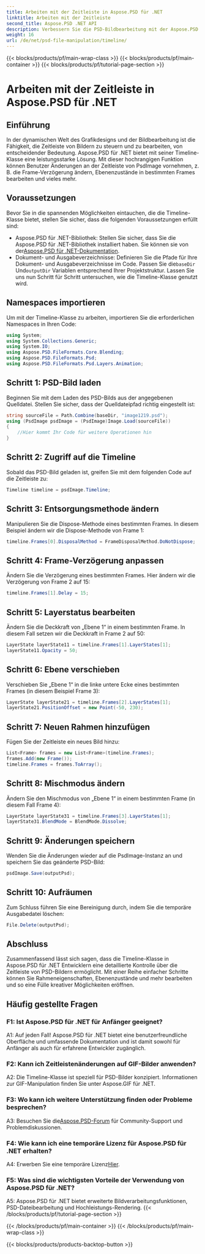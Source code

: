 ```yaml
---
title: Arbeiten mit der Zeitleiste in Aspose.PSD für .NET
linktitle: Arbeiten mit der Zeitleiste
second_title: Aspose.PSD .NET API
description: Verbessern Sie die PSD-Bildbearbeitung mit der Aspose.PSD für die .NET Timeline-Klasse. Steuern Sie Rahmeneigenschaften und Ebenenzustände und entfesseln Sie mühelos kreative Möglichkeiten.
weight: 16
url: /de/net/psd-file-manipulation/timeline/
---
```


{{< blocks/products/pf/main-wrap-class >}}
{{< blocks/products/pf/main-container >}}
{{< blocks/products/pf/tutorial-page-section >}}

# Arbeiten mit der Zeitleiste in Aspose.PSD für .NET

## Einführung
In der dynamischen Welt des Grafikdesigns und der Bildbearbeitung ist die Fähigkeit, die Zeitleiste von Bildern zu steuern und zu bearbeiten, von entscheidender Bedeutung. Aspose.PSD für .NET bietet mit seiner Timeline-Klasse eine leistungsstarke Lösung. Mit dieser hochrangigen Funktion können Benutzer Änderungen an der Zeitleiste von PsdImage vornehmen, z. B. die Frame-Verzögerung ändern, Ebenenzustände in bestimmten Frames bearbeiten und vieles mehr.
## Voraussetzungen
Bevor Sie in die spannenden Möglichkeiten eintauchen, die die Timeline-Klasse bietet, stellen Sie sicher, dass die folgenden Voraussetzungen erfüllt sind:
-  Aspose.PSD für .NET-Bibliothek: Stellen Sie sicher, dass Sie die Aspose.PSD für .NET-Bibliothek installiert haben. Sie können sie von der[Aspose.PSD für .NET-Dokumentation](https://reference.aspose.com/psd/net/).
-  Dokument- und Ausgabeverzeichnisse: Definieren Sie die Pfade für Ihre Dokument- und Ausgabeverzeichnisse im Code. Passen Sie die`baseDir` Und`outputDir` Variablen entsprechend Ihrer Projektstruktur.
Lassen Sie uns nun Schritt für Schritt untersuchen, wie die Timeline-Klasse genutzt wird.
## Namespaces importieren
Um mit der Timeline-Klasse zu arbeiten, importieren Sie die erforderlichen Namespaces in Ihren Code:
```csharp
using System;
using System.Collections.Generic;
using System.IO;
using Aspose.PSD.FileFormats.Core.Blending;
using Aspose.PSD.FileFormats.Psd;
using Aspose.PSD.FileFormats.Psd.Layers.Animation;
```
## Schritt 1: PSD-Bild laden
Beginnen Sie mit dem Laden des PSD-Bilds aus der angegebenen Quelldatei. Stellen Sie sicher, dass der Quelldateipfad richtig eingestellt ist:
```csharp
string sourceFile = Path.Combine(baseDir, "image1219.psd");
using (PsdImage psdImage = (PsdImage)Image.Load(sourceFile))
{
    //Hier kommt Ihr Code für weitere Operationen hin
}
```
## Schritt 2: Zugriff auf die Timeline
Sobald das PSD-Bild geladen ist, greifen Sie mit dem folgenden Code auf die Zeitleiste zu:
```csharp
Timeline timeline = psdImage.Timeline;
```
## Schritt 3: Entsorgungsmethode ändern
Manipulieren Sie die Dispose-Methode eines bestimmten Frames. In diesem Beispiel ändern wir die Dispose-Methode von Frame 1:
```csharp
timeline.Frames[0].DisposalMethod = FrameDisposalMethod.DoNotDispose;
```
## Schritt 4: Frame-Verzögerung anpassen
Ändern Sie die Verzögerung eines bestimmten Frames. Hier ändern wir die Verzögerung von Frame 2 auf 15:
```csharp
timeline.Frames[1].Delay = 15;
```
## Schritt 5: Layerstatus bearbeiten
Ändern Sie die Deckkraft von „Ebene 1“ in einem bestimmten Frame. In diesem Fall setzen wir die Deckkraft in Frame 2 auf 50:
```csharp
LayerState layerState11 = timeline.Frames[1].LayerStates[1];
layerState11.Opacity = 50;
```
## Schritt 6: Ebene verschieben
Verschieben Sie „Ebene 1“ in die linke untere Ecke eines bestimmten Frames (in diesem Beispiel Frame 3):
```csharp
LayerState layerState21 = timeline.Frames[2].LayerStates[1];
layerState21.PositionOffset = new Point(-50, 230);
```
## Schritt 7: Neuen Rahmen hinzufügen
Fügen Sie der Zeitleiste ein neues Bild hinzu:
```csharp
List<Frame> frames = new List<Frame>(timeline.Frames);
frames.Add(new Frame());
timeline.Frames = frames.ToArray();
```
## Schritt 8: Mischmodus ändern
Ändern Sie den Mischmodus von „Ebene 1“ in einem bestimmten Frame (in diesem Fall Frame 4):
```csharp
LayerState layerState31 = timeline.Frames[3].LayerStates[1];
layerState31.BlendMode = BlendMode.Dissolve;
```
## Schritt 9: Änderungen speichern
Wenden Sie die Änderungen wieder auf die PsdImage-Instanz an und speichern Sie das geänderte PSD-Bild:
```csharp
psdImage.Save(outputPsd);
```
## Schritt 10: Aufräumen
Zum Schluss führen Sie eine Bereinigung durch, indem Sie die temporäre Ausgabedatei löschen:
```csharp
File.Delete(outputPsd);
```
## Abschluss

Zusammenfassend lässt sich sagen, dass die Timeline-Klasse in Aspose.PSD für .NET Entwicklern eine detaillierte Kontrolle über die Zeitleiste von PSD-Bildern ermöglicht. Mit einer Reihe einfacher Schritte können Sie Rahmeneigenschaften, Ebenenzustände und mehr bearbeiten und so eine Fülle kreativer Möglichkeiten eröffnen.

## Häufig gestellte Fragen

### F1: Ist Aspose.PSD für .NET für Anfänger geeignet?

A1: Auf jeden Fall! Aspose.PSD für .NET bietet eine benutzerfreundliche Oberfläche und umfassende Dokumentation und ist damit sowohl für Anfänger als auch für erfahrene Entwickler zugänglich.

### F2: Kann ich Zeitleistenänderungen auf GIF-Bilder anwenden?

A2: Die Timeline-Klasse ist speziell für PSD-Bilder konzipiert. Informationen zur GIF-Manipulation finden Sie unter Aspose.GIF für .NET.

### F3: Wo kann ich weitere Unterstützung finden oder Probleme besprechen?

 A3: Besuchen Sie die[Aspose.PSD-Forum](https://forum.aspose.com/c/psd/34) für Community-Support und Problemdiskussionen.

### F4: Wie kann ich eine temporäre Lizenz für Aspose.PSD für .NET erhalten?

 A4: Erwerben Sie eine temporäre Lizenz[Hier](https://purchase.aspose.com/temporary-license/).

### F5: Was sind die wichtigsten Vorteile der Verwendung von Aspose.PSD für .NET?

A5: Aspose.PSD für .NET bietet erweiterte Bildverarbeitungsfunktionen, PSD-Dateibearbeitung und Hochleistungs-Rendering.
{{< /blocks/products/pf/tutorial-page-section >}}

{{< /blocks/products/pf/main-container >}}
{{< /blocks/products/pf/main-wrap-class >}}

{{< blocks/products/products-backtop-button >}}
